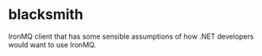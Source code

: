 blacksmith
==========

IronMQ client that has some sensible assumptions of how .NET developers would want to use IronMQ.